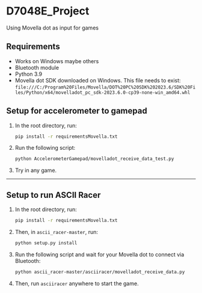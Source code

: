 # D7048E_Project
Using Movella dot as input for games

## Requirements

- Works on Windows maybe others
- Bluetooth module
- Python 3.9
- Movella dot SDK downloaded on Windows. This file needs to exist: 
  `file:///C:/Program%20Files/Movella/DOT%20PC%20SDK%202023.6/SDK%20Files/Python/x64/movelladot_pc_sdk-2023.6.0-cp39-none-win_amd64.whl`

## Setup for accelerometer to gamepad

1. In the root directory, run:
   ```sh
   pip install -r requirementsMovella.txt
   ```

2. Run the following script:
   ```sh
   python AccelerometerGamepad/movelladot_receive_data_test.py
   ```

3. Try in any game.

----------------------------------------------------------------

## Setup to run ASCII Racer

1. In the root directory, run:
   ```sh
   pip install -r requirementsMovella.txt
   ```

2. Then, in `ascii_racer-master`, run:
   ```sh
   python setup.py install
   ```
   
3. Run the following script and wait for your Movella dot to connect via Bluetooth:
   ```sh
   python ascii_racer-master/asciiracer/movelladot_receive_data.py
   ```

4. Then, run `asciiracer` anywhere to start the game.

